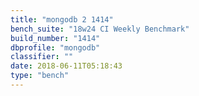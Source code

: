 ```yaml
---
title: "mongodb 2 1414"
bench_suite: "18w24 CI Weekly Benchmark"
build_number: "1414"
dbprofile: "mongodb"
classifier: ""
date: 2018-06-11T05:18:43
type: "bench"
---
```

